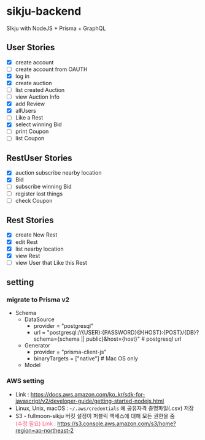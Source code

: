 # sikju-backend

SIkju with NodeJS + Prisma + GraphQL

## User Stories

- [x] create account
- [ ] create account from OAUTH
- [x] log in
- [x] create auction
- [ ] list created Auction
- [ ] view Auction Info
- [x] add Review
- [x] allUsers
- [ ] Like a Rest
- [x] select winning Bid
- [ ] print Coupon
- [ ] list Coupon

## RestUser Stories

- [x] auction subscribe nearby location
- [x] Bid
- [ ] subscribe winning Bid
- [ ] register lost things
- [ ] check Coupon

## Rest Stories

- [x] create New Rest
- [x] edit Rest
- [x] list nearby location
- [x] view Rest
- [ ] view User that Like this Rest

## setting

### migrate to Prisma v2
+ Schema
    - DataSource
        * provider = "postgresql"
        * url = "postgresql://{USER}:{PASSWORD}@{HOST}:{POST}/{DB}?schema={schema || public}&host={host}" # postgresql url
    - Generator
        * provider = "prisma-client-js"
        * binaryTargets = ["native"] # Mac OS only
    - Model
### AWS setting
+ Link : <https://docs.aws.amazon.com/ko_kr/sdk-for-javascript/v2/developer-guide/getting-started-nodejs.html>
+ Linux, Unix, macOS :
```~/.aws/credentials``` 에 공유자격 증명파일(.csv) 저장
+ S3 - fullmoon-sikju 버킷 설정이 퍼블릭 액세스에 대해 모든 권한을 줌<br>
<span style="color:rgb(256,80,120)">(수정 필요) Link :  <https://s3.console.aws.amazon.com/s3/home?region=ap-northeast-2></span>